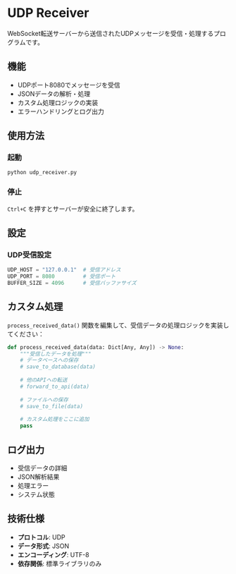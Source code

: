 # UDP Receiver

WebSocket転送サーバーから送信されたUDPメッセージを受信・処理するプログラムです。

## 機能

- UDPポート8080でメッセージを受信
- JSONデータの解析・処理
- カスタム処理ロジックの実装
- エラーハンドリングとログ出力

## 使用方法

### 起動

```bash
python udp_receiver.py
```

### 停止

`Ctrl+C` を押すとサーバーが安全に終了します。

## 設定

### UDP受信設定

```python
UDP_HOST = "127.0.0.1"  # 受信アドレス
UDP_PORT = 8080         # 受信ポート
BUFFER_SIZE = 4096      # 受信バッファサイズ
```

## カスタム処理

`process_received_data()` 関数を編集して、受信データの処理ロジックを実装してください：

```python
def process_received_data(data: Dict[Any, Any]) -> None:
    """受信したデータを処理"""
    # データベースへの保存
    # save_to_database(data)
    
    # 他のAPIへの転送
    # forward_to_api(data)
    
    # ファイルへの保存
    # save_to_file(data)
    
    # カスタム処理をここに追加
    pass
```

## ログ出力

- 受信データの詳細
- JSON解析結果
- 処理エラー
- システム状態

## 技術仕様

- **プロトコル**: UDP
- **データ形式**: JSON
- **エンコーディング**: UTF-8
- **依存関係**: 標準ライブラリのみ
